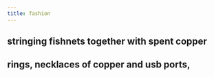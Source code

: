 ```yaml
---
title: fashion
---
```


## stringing fishnets together with spent copper
## rings, necklaces of copper and usb ports,
